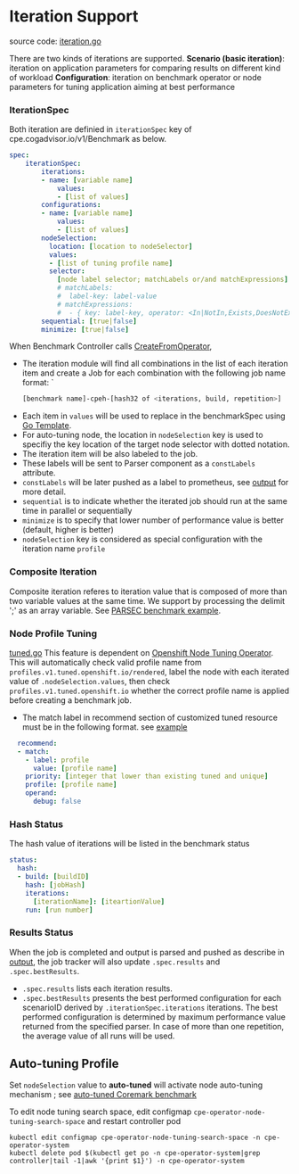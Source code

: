 # Iteration Support
source code: [iteration.go](../controllers/iteration.go)

There are two kinds of iterations are supported.
**Scenario (basic iteration)**:  iteration on application parameters for comparing results on different kind of workload
**Configuration**: iteration on benchmark operator or node parameters for tuning application aiming at best performance

### IterationSpec
Both iteration are definied in `iterationSpec` key of cpe.cogadvisor.io/v1/Benchmark as below.

```yaml
spec:
    iterationSpec:
        iterations:
        - name: [variable name]
            values:
            - [list of values]
        configurations:
        - name: [variable name]
            values:
            - [list of values] 
        nodeSelection:
          location: [location to nodeSelector]
          values:
          - [list of tuning profile name]
          selector:
            [node label selector; matchLabels or/and matchExpressions]
            # matchLabels:
            #  label-key: label-value
            # matchExpressions:
            #  - { key: label-key, operator: <In|NotIn,Exists,DoesNotExist>, values: [label-values] }
        sequential: [true|false]
        minimize: [true|false]

```

When Benchmark Controller calls [CreateFromOperator](../controllers/common.go),
- The iteration module will find all combinations in the list of each iteration item and create a Job for each combination with the following job name format: `    
  ```bash
  [benchmark name]-cpeh-[hash32 of <iterations, build, repetition>]
  ```
- Each item in `values` will be used to replace in the benchmarkSpec using [Go Template](https://pkg.go.dev/text/template). 
- For auto-tuning node, the location in `nodeSelection` key is used to specifiy the key location of the target node selector with dotted notation.
- The iteration item will be also labeled to the job. 
- These labels will be sent to Parser component as a `constLabels` attribute.
- `constLabels` will be later pushed as a label to prometheus, see [output](../output/README.md) for more detail.
- `sequential` is to indicate whether the iterated job should run at the same time in parallel or sequentially
- `minimize` is to specify that lower number of performance value is better (default, higher is better)
- `nodeSelection` key is considered as special configuration with the iteration name `profile`

### Composite Iteration 
Composite iteration referes to iteration value that is composed of more than two variable values at the same time.
We support by processing the delimit ';' as an array variable. See [PARSEC benchmark example](../examples/none/cpe_parsec.yaml).
### Node Profile Tuning
[tuned.go](../controllers/tuned.go)
This feature is dependent on [Openshift Node Tuning Operator](https://docs.openshift.com/container-platform/4.8/scalability_and_performance/using-node-tuning-operator.html). This will automatically check valid profile name from `profiles.v1.tuned.openshift.io/rendered`, label the node with each iterated value of `.nodeSelection.values`, then check `profiles.v1.tuned.openshift.io` whether the correct profile name is applied before creating a benchmark job.

- The match label in recommend section of customized tuned resource must be in the following format.
see [example](node-tuning/roks_ext_profile.yaml)
```yaml
  recommend:
  - match:
    - label: profile
      value: [profile name]
    priority: [integer that lower than existing tuned and unique]
    profile: [profile name]
    operand:
      debug: false
```

### Hash Status
The hash value of iterations will be listed in the benchmark status
```yaml
status:
  hash:
  - build: [buildID]
    hash: [jobHash]
    iterations:
      [iterationName]: [iteartionValue]
    run: [run number]
```

### Results Status
When the job is completed and output is parsed and pushed as describe in [output](../output/README.md), the job tracker will also update `.spec.results` and `.spec.bestResults`.
- `.spec.results` lists each iteration results.
- `.spec.bestResults` presents the best performed configuration for each scenarioID derived by `.iterationSpec.iterations` iterations. The best performed configuration is determined by maximum performance value returned from the specified parser. In case of more than one repetition, the average value of all runs will be used.

## Auto-tuning Profile
Set `nodeSelection` value to **auto-tuned** will activate node auto-tuning mechanism
; see [auto-tuned Coremark benchmark](../examples/none/autotuned/coremark.yaml)

To edit node tuning search space, edit configmap `cpe-operator-node-tuning-search-space` and restart controller pod

```
kubectl edit configmap cpe-operator-node-tuning-search-space -n cpe-operator-system
kubectl delete pod $(kubectl get po -n cpe-operator-system|grep controller|tail -1|awk '{print $1}') -n cpe-operator-system
```